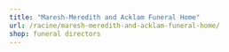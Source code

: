 ```yaml
---
title: "Maresh-Meredith and Acklam Funeral Home"
url: /racine/maresh-meredith-and-acklam-funeral-home/
shop: funeral directors
---
```

